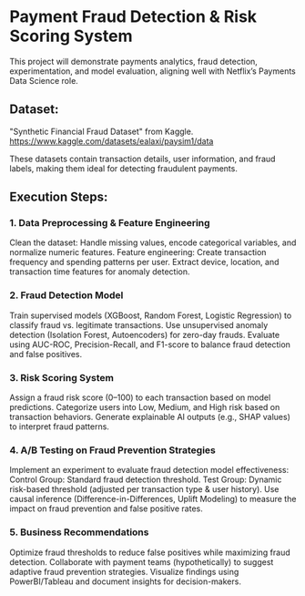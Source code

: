 # Payment Fraud Detection & Risk Scoring System
This project will demonstrate payments analytics, fraud detection, experimentation, and model evaluation, aligning well with Netflix’s Payments Data Science role.

## Dataset:
"Synthetic Financial Fraud Dataset" from Kaggle. https://www.kaggle.com/datasets/ealaxi/paysim1/data

These datasets contain transaction details, user information, and fraud labels, making them ideal for detecting fraudulent payments.

## Execution Steps:
### 1. Data Preprocessing & Feature Engineering
Clean the dataset: Handle missing values, encode categorical variables, and normalize numeric features.
Feature engineering:
Create transaction frequency and spending patterns per user.
Extract device, location, and transaction time features for anomaly detection.

### 2. Fraud Detection Model
Train supervised models (XGBoost, Random Forest, Logistic Regression) to classify fraud vs. legitimate transactions.
Use unsupervised anomaly detection (Isolation Forest, Autoencoders) for zero-day frauds.
Evaluate using AUC-ROC, Precision-Recall, and F1-score to balance fraud detection and false positives.

### 3. Risk Scoring System
Assign a fraud risk score (0–100) to each transaction based on model predictions.
Categorize users into Low, Medium, and High risk based on transaction behaviors.
Generate explainable AI outputs (e.g., SHAP values) to interpret fraud patterns.

### 4. A/B Testing on Fraud Prevention Strategies
Implement an experiment to evaluate fraud detection model effectiveness:
Control Group: Standard fraud detection threshold.
Test Group: Dynamic risk-based threshold (adjusted per transaction type & user history).
Use causal inference (Difference-in-Differences, Uplift Modeling) to measure the impact on fraud prevention and false positive rates.

### 5. Business Recommendations
Optimize fraud thresholds to reduce false positives while maximizing fraud detection.
Collaborate with payment teams (hypothetically) to suggest adaptive fraud prevention strategies.
Visualize findings using PowerBI/Tableau and document insights for decision-makers.
